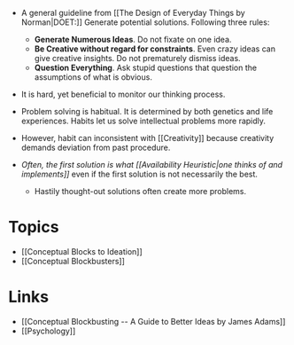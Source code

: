 * A general guideline from [[The Design of Everyday Things by Norman|DOET:]] Generate potential solutions. Following three rules:
	* **Generate Numerous Ideas**. Do not fixate on one idea.
	* **Be Creative without regard for constraints**.  Even crazy ideas can give creative insights. Do not prematurely dismiss ideas.
	* **Question Everything**. Ask stupid questions that question the assumptions of what is obvious.

* It is hard, yet beneficial to monitor our thinking process.
* Problem solving is habitual. It is determined by both genetics and life experiences. Habits let us solve intellectual problems more rapidly.
* However, habit can inconsistent with [[Creativity]] because creativity demands deviation from past procedure.
* *Often, the first solution is what [[Availability Heuristic|one thinks of and implements]]* even if the first solution is not necessarily the best.
	* Hastily thought-out solutions often create more problems.

# Topics 
* [[Conceptual Blocks to Ideation]]
* [[Conceptual Blockbusters]]


# Links
* [[Conceptual Blockbusting -- A Guide to Better Ideas by James Adams]]
* [[Psychology]]